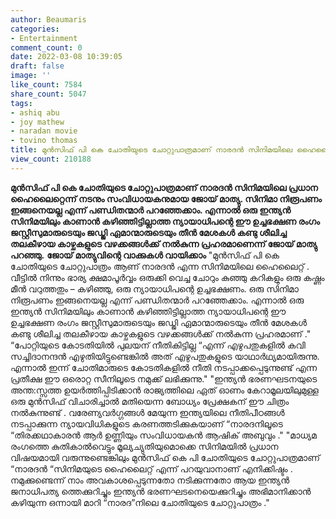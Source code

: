 ```yaml
---
author: Beaumaris
categories:
- Entertainment
comment_count: 0
date: 2022-03-08 10:39:05
draft: false
image: ''
like_count: 7584
share_count: 5047
tags:
- ashiq abu
- joy mathew
- naradan movie
- tovino thomas
title: മുൻസിഫ് പി കെ ചോതിയുടെ ചോറ്റുപാത്രമാണ് നാരദൻ സിനിമയിലെ ഹൈലൈറ്റെന്ന് ജോയ് മാത്യു
view_count: 210188
---
```


**മുൻസിഫ് പി കെ ചോതിയുടെ ചോറ്റുപാത്രമാണ് നാരദൻ സിനിമയിലെ പ്രധാന ഹൈലൈറ്റെന്ന് നടനും സംവിധായകനുമായ ജോയ് മാത്യു. സിനിമാ നിരൂപണം ഇങ്ങനെയല്ല എന്ന് പണ്ഡിതന്മാർ പറഞ്ഞേക്കാം. എന്നാൽ ഒരു ഇന്ത്യൻ സിനിമയിലും കാണാൻ കഴിഞ്ഞിട്ടില്ലാത്ത ന്യായാധിപന്റെ ഈ ഉച്ചഭക്ഷണ രംഗം ജസ്റ്റീസുമാരുടെയും ജഡ്ജി ഏമാന്മാരുടെയും തീൻ മേശകൾ കണ്ടു ശീലിച്ച തലകീഴായ കാഴ്ചകളുടെ വഴക്കങ്ങൾക്ക് നൽകുന്ന പ്രഹരമാണെന്ന് ജോയ് മാത്യു പറഞ്ഞു.** **ജോയ് മാത്യുവിന്റെ വാക്കുകൾ വായിക്കാം** "മുൻസിഫ് പി കെ ചോതിയുടെ ചോറ്റുപാത്രം ആണ് നാരദൻ എന്ന സിനിമയിലെ ഹൈലൈറ്റ് . വീട്ടിൽ നിന്നും ഭാര്യ ക്ഷമാപൂർവ്വം ഒരുക്കി വെച്ച ചോറും കുഞ്ഞു കറികളും ഒരു കഷ്ണം മീൻ വറുത്തതും – കഴിഞ്ഞു, ഒരു ന്യായാധിപന്റെ ഉച്ചഭക്ഷണം. ഒരു സിനിമാ നിരൂപണം ഇങ്ങനെയല്ല എന്ന് പണ്ഡിതന്മാർ പറഞ്ഞേക്കാം. എന്നാൽ ഒരു ഇന്ത്യൻ സിനിമയിലും കാണാൻ കഴിഞ്ഞിട്ടില്ലാത്ത ന്യായാധിപന്റെ ഈ ഉച്ചഭക്ഷണ രംഗം ജസ്റ്റീസുമാരുടെയും ജഡ്ജി ഏമാന്മാരുടെയും തീൻ മേശകൾ കണ്ടു ശീലിച്ച തലകീഴായ കാഴ്ചകളുടെ വഴക്കങ്ങൾക്ക് നൽകുന്ന പ്രഹരമാണ് ." “പോറ്റിയുടെ കോടതിയിൽ പുലയന് നീതികിട്ടില്ല “എന്ന് എഴുപതുകളിൽ കവി സച്ചിദാനന്ദൻ എഴുതിയിട്ടുണ്ടെങ്കിൽ അത് എഴുപതുകളുടെ യാഥാർഥ്യമായിരുന്നു. എന്നാൽ ഇന്ന് ചോതിമാരുടെ കോടതികളിൽ നീതി നടപ്പാക്കപ്പെടുന്നുണ്ട് എന്ന പ്രതീക്ഷ ഈ ഒരൊറ്റ സീനിലൂടെ നമുക്ക് ലഭിക്കുന്നു." "ഇന്ത്യൻ ഭരണഘടനയുടെ അന്ത:സ്സത്ത ഉയർത്തിപ്പിടിക്കാൻ രാജ്യത്തിലെ ഏത് ഓണം കേറാമൂലയിലുമുള്ള ഒരു മുൻസിഫ് വിചാരിച്ചാൽ മതിയെന്ന ബോധ്യം പ്രേക്ഷകന് ഈ ചിത്രം നൽകുന്നുണ്ട് . വരേണ്യവർഗ്ഗങ്ങൾ മേയുന്ന ഇന്ത്യയിലെ നീതിപീഠങ്ങൾ നടപ്പാക്കുന്ന ന്യായവിധികളുടെ കരണത്തടിക്കുകയാണ് “നാരദനിലൂടെ “തിരക്കഥാകാരൻ ആർ ഉണ്ണിയും സംവിധായകൻ ആഷിക് അബുവും ." "മാധ്യമ രംഗത്തെ കുതികാൽവെട്ടും മൂല്യച്യുതിയുമൊക്കെ സിനിമയിൽ പ്രധാന വിഷയമായി വരുന്നുണ്ടെങ്കിലും മുൻസിഫ് കെ പി ചോതിയുടെ ചോറ്റുപാത്രമാണ് “നാരദൻ “സിനിമയുടെ ഹൈലൈറ്റ് എന്ന് പറയുവാനാണ് എനിക്കിഷ്ടം . നമുക്കുണ്ടെന്ന് നാം അവകാശപ്പെടുന്നതോ നടിക്കുന്നതോ ആയ ഇന്ത്യൻ ജനാധിപത്യ ത്തെക്കുറിച്ചും ഇന്ത്യൻ ഭരണഘടനെയെക്കുറിച്ചും അഭിമാനിക്കാൻ കഴിയുന്ന ഒന്നായി മാറി “നാരദ”നിലെ ചോതിയുടെ ചോറ്റുപാത്രം ."